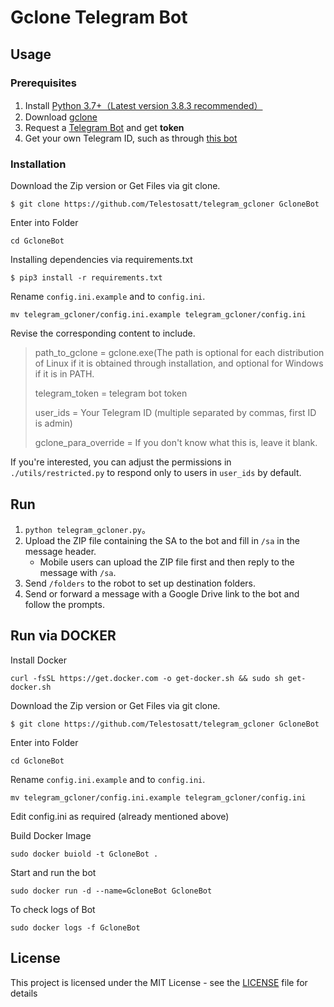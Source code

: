 
# Gclone Telegram Bot

## Usage

### Prerequisites

1. Install [Python 3.7+（Latest version 3.8.3 recommended）](https://www.python.org/downloads/)
2. Download [gclone](https://github.com/donwa/gclone/releases)
3. Request a [Telegram Bot](https://core.telegram.org/bots#6-botfather) and get **token**
4. Get your own Telegram ID, such as through [this bot](https://t.me/userinfobot)

### Installation

Download the Zip version 
or 
Get Files via git clone.
```
$ git clone https://github.com/Telestosatt/telegram_gcloner GcloneBot
```
Enter into Folder
```
cd GcloneBot
```
Installing dependencies via requirements.txt
```
$ pip3 install -r requirements.txt
```
Rename `config.ini.example` and to `config.ini`.
```
mv telegram_gcloner/config.ini.example telegram_gcloner/config.ini
```
Revise the corresponding content to include.

> path_to_gclone = gclone.exe(The path is optional for each distribution of Linux if it is obtained through installation, and optional for Windows if it is in PATH. 
>
> telegram_token = telegram bot token
>
> user_ids = Your Telegram ID (multiple separated by commas, first ID is admin)
>
> gclone_para_override = If you don't know what this is, leave it blank.

If you're interested, you can adjust the permissions in `./utils/restricted.py` to respond only to users in `user_ids` by default.

## Run

1. `python telegram_gcloner.py`。
2. Upload the ZIP file containing the SA to the bot and fill in `/sa` in the message header.
   - Mobile users can upload the ZIP file first and then reply to the message with `/sa`.
3. Send `/folders` to the robot to set up destination folders.
4. Send or forward a message with a Google Drive link to the bot and follow the prompts.

## Run via DOCKER
Install Docker
```
curl -fsSL https://get.docker.com -o get-docker.sh && sudo sh get-docker.sh
```
Download the Zip version 
or 
Get Files via git clone.
```
$ git clone https://github.com/Telestosatt/telegram_gcloner GcloneBot
```
Enter into Folder
```
cd GcloneBot
```
Rename `config.ini.example` and to `config.ini`.
```
mv telegram_gcloner/config.ini.example telegram_gcloner/config.ini
```
Edit config.ini as required (already mentioned above)

Build Docker Image
```
sudo docker buiold -t GcloneBot .
```
Start and run the bot
```
sudo docker run -d --name=GcloneBot GcloneBot
```
To check logs of Bot
```
sudo docker logs -f GcloneBot
```

## License

This project is licensed under the MIT License - see the [LICENSE](LICENSE) file for details

